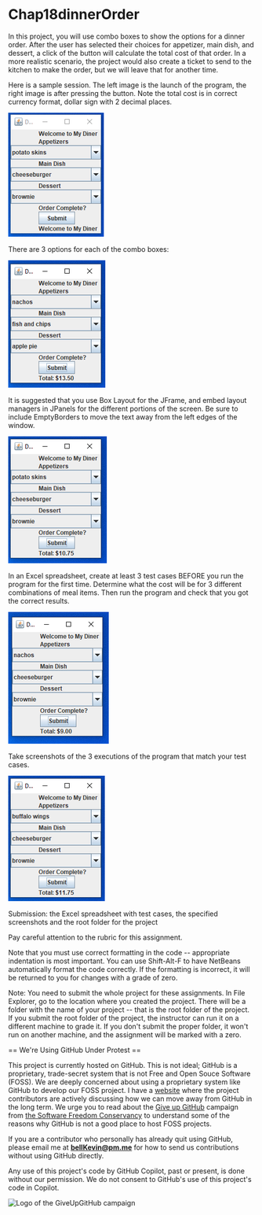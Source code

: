 # Chap18dinnerOrder
In this project, you will use combo boxes to show the options for a dinner order. After the user has selected their choices for appetizer, main dish, and dessert, a click of the button will calculate the total cost of that order. In a more realistic scenario, the project would also create a ticket to send to the kitchen to make the order, but we will leave that for another time.

Here is a sample session. The left image is the launch of the program, the right image is after pressing the button. Note the total cost is in correct currency format, dollar sign with 2 decimal places.

![before](https://github.com/bell-kevin/Chap18dinnerOrder/blob/main/before.PNG)

There are 3 options for each of the combo boxes:

![after](https://github.com/bell-kevin/Chap18dinnerOrder/blob/main/after.PNG)

It is suggested that you use Box Layout for the JFrame, and embed layout managers in JPanels for the different portions of the screen. Be sure to include EmptyBorders to move the text away from the left edges of the window.

![after2](https://github.com/bell-kevin/Chap18dinnerOrder/blob/main/after2.PNG)

In an Excel spreadsheet, create at least 3 test cases BEFORE you run the program for the first time. Determine what the cost will be for 3 different combinations of meal items. Then run the program and check that you got the correct results.

![after](https://github.com/bell-kevin/Chap18dinnerOrder/blob/main/after3.PNG)

Take screenshots of the 3 executions of the program that match your test cases.

 ![after4](https://github.com/bell-kevin/Chap18dinnerOrder/blob/main/after4.PNG)

Submission: the Excel spreadsheet with test cases, the specified screenshots and the root folder for the project

 

Pay careful attention to the rubric for this assignment.

Note that you must use correct formatting in the code -- appropriate indentation is most important. You can use Shift-Alt-F to have NetBeans automatically format the code correctly. If the formatting is incorrect, it will be returned to you for changes with a grade of zero.

Note: You need to submit the whole project for these assignments. In File Explorer, go to the location where you created the project. There will be a folder with the name of your project -- that is the root folder of the project.  If you submit the root folder of the project, the instructor can run it on a different machine to grade it. If you don't submit the proper folder, it won't run on another machine, and the assignment will be marked with a zero.


== We're Using GitHub Under Protest ==

This project is currently hosted on GitHub.  This is not ideal; GitHub is a
proprietary, trade-secret system that is not Free and Open Souce Software
(FOSS).  We are deeply concerned about using a proprietary system like GitHub
to develop our FOSS project. I have a [website](https://bellKevin.me) where the
project contributors are actively discussing how we can move away from GitHub
in the long term.  We urge you to read about the [Give up GitHub](https://GiveUpGitHub.org) campaign 
from [the Software Freedom Conservancy](https://sfconservancy.org) to understand some of the reasons why GitHub is not 
a good place to host FOSS projects.

If you are a contributor who personally has already quit using GitHub, please
email me at **bellKevin@pm.me** for how to send us contributions without
using GitHub directly.

Any use of this project's code by GitHub Copilot, past or present, is done
without our permission.  We do not consent to GitHub's use of this project's
code in Copilot.

![Logo of the GiveUpGitHub campaign](https://sfconservancy.org/img/GiveUpGitHub.png)
